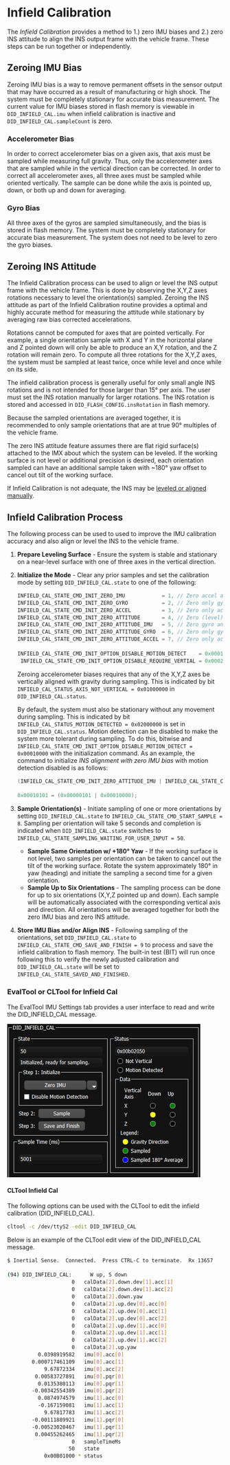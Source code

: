 # Infield Calibration

The *Infield Calibration* provides a method to 1.) zero IMU biases and 2.) zero INS attitude to align the INS output frame with the vehicle frame.  These steps can be run together or independently.

## Zeroing IMU Bias

Zeroing IMU bias is a way to remove permanent offsets in the sensor output that may have occurred as a result of manufacturing or high shock.  The system must be completely stationary for accurate bias measurement.  The current value for IMU biases stored in flash memory is viewable in `DID_INFIELD_CAL.imu` when infield calibration is inactive and `DID_INFIELD_CAL.sampleCount` is zero. 

### Accelerometer Bias

In order to correct accelerometer bias on a given axis, that axis must be sampled while measuring full gravity.  Thus, only the accelerometer axes that are sampled while in the vertical direction can be corrected.  In order to correct all accelerometer axes, all three axes must be sampled while oriented vertically.  The sample can be done while the axis is pointed up, down, or both up and down for averaging.   

### Gyro Bias

All three axes of the gyros are sampled simultaneously, and the bias is stored in flash memory.   The system must be completely stationary for accurate bias measurement.  The system does not need to be level to zero the gyro biases.

## Zeroing INS Attitude

The Infield Calibration process can be used to align or level the INS output frame with the vehicle frame.  This is done by observing the X,Y,Z axes rotations necessary to level the orientation(s) sampled.  Zeroing the INS attitude as part of the Infield Calibration routine provides a optimal and highly accurate method for measuring the attitude while stationary by averaging raw bias corrected accelerations.  

Rotations cannot be computed for axes that are pointed vertically.  For example, a single orientation sample with X and Y in the horizontal plane and Z pointed down will only be able to produce an X,Y rotation, and the Z rotation will remain zero.  To compute all three rotations for the X,Y,Z axes, the system must be sampled at least twice, once while level and once while on its side. 

The infield calibration process is generally useful for only small angle INS rotations and is not intended for those larger than 15° per axis.  The user must set the INS rotation manually for larger rotations.  The INS rotation is stored and accessed in `DID_FLASH_CONFIG.insRotation` in flash memory. 

Because the sampled orientations are averaged together, it is recommended to only sample orientations that are at true 90° multiples of the vehicle frame.  

The zero INS attitude feature assumes there are flat rigid surface(s) attached to the IMX about which the system can be leveled.  If the working surface is not level or additional precision is desired, each orientation sampled can have an additional sample taken with ~180° yaw offset to cancel out tilt of the working surface.   

If Infield Calibration is not adequate, the INS may be [leveled or aligned manually](../ins_configuration/#manually-aligning-the-ins-after-mounting).     

## Infield Calibration Process 

The following process can be used to used to improve the IMU calibration accuracy and also align or level the INS to the vehicle frame. 

1. **Prepare Leveling Surface** - Ensure the system is stable and stationary on a near-level surface with one of three axes in the vertical direction.  

2. **Initialize the Mode** - Clear any prior samples and set the calibration mode by setting `DID_INFIELD_CAL.state` to one of the following:   

   ```c++
   INFIELD_CAL_STATE_CMD_INIT_ZERO_IMU            = 1, // Zero accel and gyro biases.
   INFIELD_CAL_STATE_CMD_INIT_ZERO_GYRO           = 2, // Zero only gyro  biases.
   INFIELD_CAL_STATE_CMD_INIT_ZERO_ACCEL          = 3, // Zero only accel biases.
   INFIELD_CAL_STATE_CMD_INIT_ZERO_ATTITUDE       = 4, // Zero (level) INS attitude by adjusting INS rotation.
   INFIELD_CAL_STATE_CMD_INIT_ZERO_ATTITUDE_IMU   = 5, // Zero gyro and accel biases.  Zero (level) INS attitude by adjusting INS rotation. 
   INFIELD_CAL_STATE_CMD_INIT_ZERO_ATTITUDE_GYRO  = 6, // Zero only gyro  biases.  Zero (level) INS attitude by adjusting INS rotation. 
   INFIELD_CAL_STATE_CMD_INIT_ZERO_ATTITUDE_ACCEL = 7, // Zero only accel biases.  Zero (level) INS attitude by adjusting INS rotation.
   
   INFIELD_CAL_STATE_CMD_INIT_OPTION_DISABLE_MOTION_DETECT    = 0x00010000, // Bitwise AND this with the above init commands to disable motion detection during sampling (allow for more tolerant sampling).
    INFIELD_CAL_STATE_CMD_INIT_OPTION_DISABLE_REQUIRE_VERTIAL = 0x00020000, // Bitwise AND this with the above init commands to disable vertical alignment requirement for accelerometer bias calibration (allow for more tolerant sampling).
   ```

   Zeroing accelerometer biases requires that any of the X,Y,Z axes be vertically aligned with gravity during sampling.  This is indicated by bit `INFIELD_CAL_STATUS_AXIS_NOT_VERTICAL = 0x01000000` in `DID_INFIELD_CAL.status`.   

   By default, the system must also be stationary without any movement during sampling.  This is indicated by bit `INFIELD_CAL_STATUS_MOTION_DETECTED = 0x02000000` is set in `DID_INFIELD_CAL.status`.  Motion detection can be disabled to make the system more tolerant during sampling.  To do this, bitwise and `INFIELD_CAL_STATE_CMD_INIT_OPTION_DISABLE_MOTION_DETECT = 0x00010000` with the initialization command.  As an example, the command to initialize *INS alignment with zero IMU bias* with motion detection disabled is as follows:

   ```c++
   (INFIELD_CAL_STATE_CMD_INIT_ZERO_ATTITUDE_IMU | INFIELD_CAL_STATE_CMD_INIT_OPTION_DISABLE_MOTION_DETECT);
   
   0x00010101 = (0x00000101 | 0x00010000); 
   ```

3. **Sample Orientation(s)** - Initiate sampling of one or more orientations by setting `DID_INFIELD_CAL.state` to `INFIELD_CAL_STATE_CMD_START_SAMPLE = 8`.  Sampling per orientation will take 5 seconds and completion is indicated when `DID_INFIELD_CAL.state` switches to `INFIELD_CAL_STATE_SAMPLING_WAITING_FOR_USER_INPUT = 50`.  

   - **Sample Same Orientation w/ +180° Yaw** - If the working surface is not level, two samples per orientation can be taken to cancel out the tilt of the working surface.  Rotate the system approximately 180° in yaw (heading) and initiate the sampling a second time for a given orientation. 
   - **Sample Up to Six Orientations** - The sampling process can be done for up to six orientations (X,Y,Z pointed up and down).  Each sample will be automatically associated with the corresponding vertical axis and direction.  All orientations will be averaged together for both the zero IMU bias and zero INS attitude.

4. **Store IMU Bias and/or Align INS** - Following sampling of the orientations, set `DID_INFIELD_CAL.state` to `INFIELD_CAL_STATE_CMD_SAVE_AND_FINISH = 9` to process and save the infield calibration to flash memory.  The built-in test (BIT) will run once following this to verify the newly adjusted calibration and `DID_INFIELD_CAL.state` will be set to `INFIELD_CAL_STATE_SAVED_AND_FINISHED`.  

### EvalTool or CLTool for Infield Cal

The EvalTool IMU Settings tab provides a user interface to read and write the DID_INFIELD_CAL message.  

![](images/evaltool_infield_cal.png)

#### CLTool Infield Cal

The following options can be used with the CLTool to edit the infield calibration (DID_INFIELD_CAL).  

```bash
cltool -c /dev/ttyS2 -edit DID_INFIELD_CAL
```

Below is an example of the CLTool edit view of the DID_INFIELD_CAL message.

```bash
$ Inertial Sense.  Connected.  Press CTRL-C to terminate.  Rx 13657

(94) DID_INFIELD_CAL:      W up, S down
                     0   calData[2].down.dev[1].acc[1]
                     0   calData[2].down.dev[1].acc[2]
                     0   calData[2].down.yaw
                     0   calData[2].up.dev[0].acc[0]
                     0   calData[2].up.dev[0].acc[1]
                     0   calData[2].up.dev[0].acc[2]
                     0   calData[2].up.dev[1].acc[0]
                     0   calData[2].up.dev[1].acc[1]
                     0   calData[2].up.dev[1].acc[2]
                     0   calData[2].up.yaw
          0.0398919582   imu[0].acc[0]
        0.000717461109   imu[0].acc[1]
            9.67872334   imu[0].acc[2]
         0.00583727891   imu[0].pqr[0]
          0.0135380113   imu[0].pqr[1]
        -0.00342554389   imu[0].pqr[2]
          0.0874974579   imu[1].acc[0]
          -0.167159081   imu[1].acc[1]
            9.67817783   imu[1].acc[2]
        -0.00111889921   imu[1].pqr[0]
        -0.00523020467   imu[1].pqr[1]
         0.00455262465   imu[1].pqr[2]
                     0   sampleTimeMs
                    50   state
            0x00B01000 * status
```

